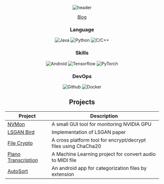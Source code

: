 <div align="center">

  ![header](https://capsule-render.vercel.app/api?type=waving&color=auto&height=250&section=header&text=Welcome%20to&fontSize=70&animation=fadeIn&fontAlignY=38&desc=kuper0201's%20Github&descSize=20&descAlignY=51&descAlign=62)
  
  [Blog](https://jeong-jun.su)

  ### Language
  
  ![Java](https://img.shields.io/badge/Java-E89844?style=for-the-badge&logo=openjdk&logoColor=white) ![Python](https://img.shields.io/badge/Python-3776AB?style=for-the-badge&logo=Python&logoColor=white) ![C/C++](https://img.shields.io/badge/C/C++-00599C?style=for-the-badge&logo=cplusplus&logoColor=white)
  
  ### Skills

  ![Android](https://img.shields.io/badge/Android-34A853?style=for-the-badge&logo=Android&logoColor=white) ![Tensorflow](https://img.shields.io/badge/Tensorflow-FF6F00?style=for-the-badge&logo=Tensorflow&logoColor=white) ![PyTorch](https://img.shields.io/badge/PyTorch-EE4C2C?style=for-the-badge&logo=PyTorch&logoColor=white)

  ### DevOps

  ![Github](https://img.shields.io/badge/GitHub-181717?style=for-the-badge&logo=GitHub&logoColor=white) ![Docker](https://img.shields.io/badge/Docker-2496ED?style=for-the-badge&logo=Docker&logoColor=white)


  ## Projects
  
  |Project|Description|
  |---|---|
  |[NVMon](https://github.com/kuper0201/NVMon)|A small GUI tool for monitoring NVIDIA GPU|
  |[LSGAN Bird](https://github.com/kuper0201/LSGAN_Bird)|Implementation of LSGAN paper|
  |[File Crypto](https://github.com/kuper0201/FileCrypto_Flutter)|A cross platform tool for encrypt/decrypt files using ChaCha20|
  |[Piano Transcription](https://github.com/kuper0201/Piano_Transcription)|A Machine Learning project for convert audio to MIDI file|
  |[AutoSort](https://github.com/kuper0201/AutoSort_Android)|An android app for categorization files by extension|
</div>

